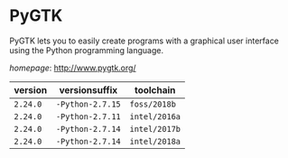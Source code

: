 # PyGTK

PyGTK lets you to easily create programs with a graphical user interface  using the Python programming language.

*homepage*: <http://www.pygtk.org/>

version | versionsuffix | toolchain
--------|---------------|----------
``2.24.0`` | ``-Python-2.7.15`` | ``foss/2018b``
``2.24.0`` | ``-Python-2.7.11`` | ``intel/2016a``
``2.24.0`` | ``-Python-2.7.14`` | ``intel/2017b``
``2.24.0`` | ``-Python-2.7.14`` | ``intel/2018a``
